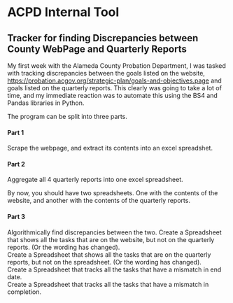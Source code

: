 # ACPD Internal Tool 
## Tracker for finding Discrepancies between County WebPage and Quarterly Reports

My first week with the Alameda County Probation Department, I was tasked with tracking discrepancies between the goals listed on the website, 
https://probation.acgov.org/strategic-plan/goals-and-objectives.page
and goals listed on the quarterly reports. This clearly was going to take a lot of time, and my immediate reaction was to automate this using the BS4 and Pandas libraries in Python. 

The program can be split into three parts. 

#### Part 1 
Scrape the webpage, and extract its contents into an excel spreadshet. 

#### Part 2 
Aggregate all 4 quarterly reports into one excel spreadsheet. 

By now, you should have two spreadsheets. One with the contents of the website, and another with the contents of the quarterly reports. 

#### Part 3 
Algorithmically find discrepancies between the two. 
Create a Spreadsheet that shows all the tasks that are on the website, but not on the quarterly reports. (Or the wording has changed).  
Create a Spreadsheet that shows all the tasks that are on the quarterly reports, but not on the spreadsheet. (Or the wording has changed).  
Create a Spreadsheet that tracks all the tasks that have a mismatch in end date.   
Create a Spreadsheet that tracks all the tasks that have a mismatch in completion.  



